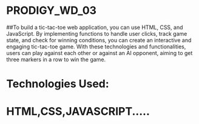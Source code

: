 # PRODIGY_WD_03

##To build a tic-tac-toe web application, you can use HTML, CSS, and JavaScript. By implementing functions to handle user clicks, track game state, 
and check for winning conditions, you can create an interactive and engaging tic-tac-toe game. With these technologies and functionalities, 
users can play against each other or against an AI opponent, aiming to get three markers in a row to win the game.

# Technologies Used: 
# HTML,CSS,JAVASCRIPT.....
